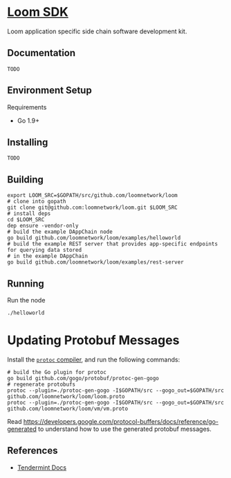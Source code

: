 # [Loom SDK](https://loomx.io)

Loom application specific side chain software development kit.

## Documentation

`TODO`

## Environment Setup

Requirements

* Go 1.9+

## Installing

`TODO`

## Building

```shell
export LOOM_SRC=$GOPATH/src/github.com/loomnetwork/loom
# clone into gopath
git clone git@github.com:loomnetwork/loom.git $LOOM_SRC
# install deps
cd $LOOM_SRC
dep ensure -vendor-only
# build the example DAppChain node
go build github.com/loomnetwork/loom/examples/helloworld
# build the example REST server that provides app-specific endpoints for querying data stored
# in the example DAppChain
go build github.com/loomnetwork/loom/examples/rest-server
```

## Running

Run the node
```shell
./helloworld
```

# Updating Protobuf Messages

Install the [`protoc` compiler](https://github.com/google/protobuf/releases),
and run the following commands:

```shell
# build the Go plugin for protoc
go build github.com/gogo/protobuf/protoc-gen-gogo
# regenerate protobufs
protoc --plugin=./protoc-gen-gogo -I$GOPATH/src --gogo_out=$GOPATH/src github.com/loomnetwork/loom/loom.proto
protoc --plugin=./protoc-gen-gogo -I$GOPATH/src --gogo_out=$GOPATH/src github.com/loomnetwork/loom/vm/vm.proto
```

Read https://developers.google.com/protocol-buffers/docs/reference/go-generated to understand how
to use the generated protobuf messages.

## References

 * [Tendermint Docs](https://tendermint.readthedocs.io/en/latest/)
